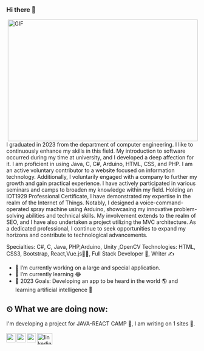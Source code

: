 ### Hi there 👋
<img align="right" alt="GIF" src="https://github.com/abhisheknaiidu/abhisheknaiidu/blob/master/code.gif?raw=true" width="500" height="320" />
<br />
<p>
I graduated in 2023 from the department of computer engineering. I like to continuously enhance my skills in this field. My introduction to software occurred during my time at university, and I developed a deep affection for it. I am proficient in using Java, C, C#, Arduino, HTML, CSS, and PHP. I am an active voluntary contributor to a website focused on information technology. Additionally, I voluntarily engaged with a company to further my growth and gain practical experience.
I have actively participated in various seminars and camps to broaden my knowledge within my field. Holding an IOT1929 Professional Certificate, I have demonstrated my expertise in the realm of the Internet of Things. Notably, I designed a voice-command-operated spray machine using Arduino, showcasing my innovative problem-solving abilities and technical skills.
My involvement extends to the realm of SEO, and I have also undertaken a project utilizing the MVC architecture.
As a dedicated professional, I continue to seek opportunities to expand my horizons and contribute to technological advancements.
</p>

Specialties: C#, C, Java, PHP,Arduino, Unity ,OpenCV Technologies: HTML, CSS3, Bootstrap, React,Vue.js👨‍🎓, Full Stack Developer 🚀, Writer ✍ 
- 🔭 I’m currently working on a large and special application.
- 🌱 I’m currently learning 😂
- 🥅 2023 Goals: Developing an app to be heard in the world 🌎 and learning artificial intelligence 🤖

## ⏲ What we are doing now:
I'm developing a project for JAVA-REACT CAMP 🚀, I am writing on 1 sites 📃. 
<br /> <br /> 
<a href="https://linkedin.com/in/muhmmedinan/" target="blank"><img align="center" src="https://raw.githubusercontent.com/rahuldkjain/github-profile-readme-generator/master/src/images/icons/Social/linked-in-alt.svg" alt="linkedin.com/in/muhmmedinan/" height="30" width="40" /></a>
[<img align="left" alt="medium | medium" width="24px" src="https://github.com/simple-icons/simple-icons/blob/develop/icons/gitbook.svg" />][medium]
[<img align="left" height="24" width="24" src="https://cdn.jsdelivr.net/npm/simple-icons@v4/icons/instagram.svg" />][instagram]
[<img align="left" height="24" width="24" src="https://cdn.jsdelivr.net/npm/simple-icons@v4/icons/gmail.svg" />][gmail]
<br />

[instagram]: https://www.instagram.com/kodhnk/?hl=tr
[medium]: https://medium.com/@haticenur.4455
[linkedin]: https://www.linkedin.com/in/haticenurkaya/
[gmail]: mailto:haticenur.4455@gmail.com
<br />
